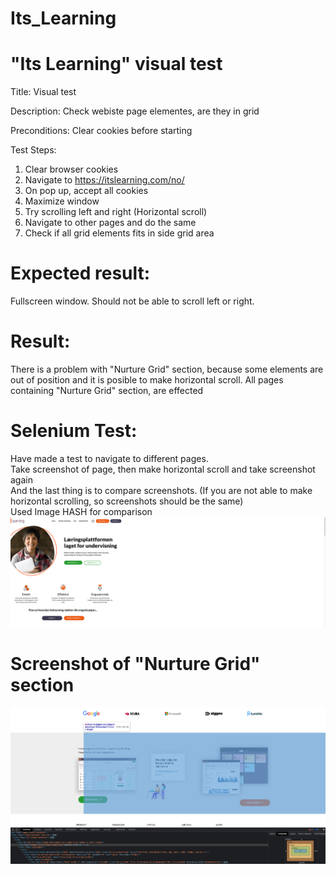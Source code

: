 # Its_Learning
# "Its Learning" visual test

Title: Visual test

Description: Check webiste page elementes, are they in grid

Preconditions: Clear cookies before starting

Test Steps:
1. Clear browser cookies
2. Navigate to https://itslearning.com/no/
3. On pop up, accept all cookies
4. Maximize window
5. Try scrolling left and right (Horizontal scroll)
6. Navigate to other pages and do the same
7. Check if all grid elements fits in side grid area

# Expected result:
Fullscreen window. Should not be able to scroll left or right. 

# Result: 
There is a problem with "Nurture Grid" section, because some elements are out of position and it is posible to make horizontal scroll. 
All pages containing "Nurture Grid" section, are effected

# Selenium Test:
Have made a test to navigate to different pages. </br>
Take screenshot of page, then make horizontal scroll and take screenshot again </br>
And the last thing is to compare screenshots. (If you are not able to make horizontal scrolling, so screenshots should be the same) </br>
Used Image HASH for comparison </br>
![alt text](https://raw.githubusercontent.com/Karolis01/Its_Learning/master/Tests/Screen/homepage1.png)

# Screenshot of "Nurture Grid" section
![alt text](https://raw.githubusercontent.com/Karolis01/Its_Learning/master/Tests/Screen/Nurture_grid.png)

